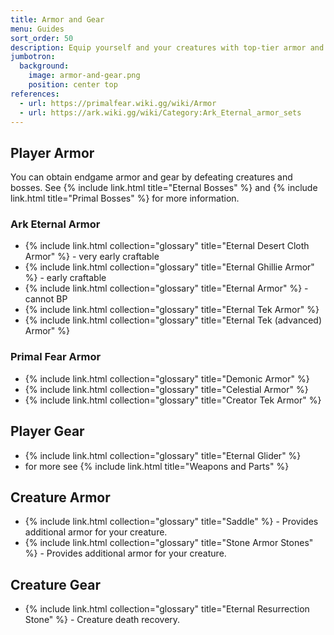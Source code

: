 ```yaml
---
title: Armor and Gear
menu: Guides
sort_order: 50
description: Equip yourself and your creatures with top-tier armor and gear.
jumbotron:
  background:
    image: armor-and-gear.png
    position: center top
references:
  - url: https://primalfear.wiki.gg/wiki/Armor
  - url: https://ark.wiki.gg/wiki/Category:Ark_Eternal_armor_sets
---
```


## Player Armor

You can obtain endgame armor and gear by defeating creatures and bosses.  See {% include link.html title="Eternal Bosses" %} and {% include link.html title="Primal Bosses" %} for more information.

### Ark Eternal Armor

- {% include link.html collection="glossary" title="Eternal Desert Cloth Armor" %} - very early craftable
- {% include link.html collection="glossary" title="Eternal Ghillie Armor" %} - early craftable
- {% include link.html collection="glossary" title="Eternal Armor" %} - cannot BP
- {% include link.html collection="glossary" title="Eternal Tek Armor" %}
- {% include link.html collection="glossary" title="Eternal Tek (advanced) Armor" %}

### Primal Fear Armor

- {% include link.html collection="glossary" title="Demonic Armor" %}
- {% include link.html collection="glossary" title="Celestial Armor" %}
- {% include link.html collection="glossary" title="Creator Tek Armor" %}

## Player Gear

- {% include link.html collection="glossary" title="Eternal Glider" %}
- for more see {% include link.html title="Weapons and Parts" %}

## Creature Armor

- {% include link.html collection="glossary" title="Saddle" %} - Provides additional armor for your creature.
- {% include link.html collection="glossary" title="Stone Armor Stones" %}  - Provides additional armor for your creature.

## Creature Gear

- {% include link.html collection="glossary" title="Eternal Resurrection Stone" %} - Creature death recovery.
 
